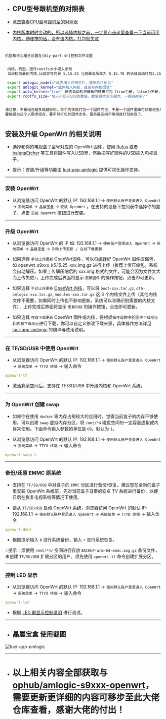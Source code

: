 - ## CPU型号跟机型的对照表
- [点击查看CPU型号跟机型的对照表](https://github.com/ophub/amlogic-s9xxx-openwrt/blob/main/README.cn.md#openwrt-%E5%9B%BA%E4%BB%B6%E8%AF%B4%E6%98%8E)

- [内核版本时时变动的，所以选择内核之前，一定要点击这里查看一下当前可用内核，随便搞的话，没有该内核，打包就失败](https://github.com/ophub/kernel/tree/main/pub/stable)
#
```sh
机型和核心组合设置在[diy-part.sh]控制文件设置


 内核，机型，固件rootfs大小填入示例
 自动检测最新内核,比如您写的是 5.15.25 当前最高版本为 5.15.78 的话就自动打包5.15.78的,不自动检测的话,就打包 5.15.25

 export amlogic_model="此内填入可用芯片，或多芯片组合"
 export amlogic_kernel="此内填入内核，或者多内核组合"
 export auto_kernel="true" 是否自动检测最新内核来打包（true为是，false为不是，如果不是的话，要填写当前有的准确内核版本）
 export rootfs_size="填入不低于500的数值，数值越大空间越大，一般960够了"


请注意，不是组合越多就越好的，每个内核就打包一个固件而已，不是一个固件里面可以塞进去几个内核的，
要根据自己个人需求组合，要不然打包的固件太多，服务器空间不够用就打包失败了。
```
#
#

## 安装及升级 OpenWrt 的相关说明

- 选择和你的电视盒子型号对应的 OpenWrt 固件，使用 [Rufus](https://rufus.ie/) 或者 [balenaEtcher](https://www.balena.io/etcher/) 等工具将固件写入USB里，然后把写好固件的USB插入电视盒子。

- 提示：安装/升级等功能由 [luci-app-amlogic](https://user-images.githubusercontent.com/68696949/145738345-31dd85cf-5e43-444e-a624-f21a28be2a7c.gif) 提供可视化操作支持。

---
### 安装 OpenWrt

- 从浏览器访问 OpenWrt 的默认 IP: 192.168.1.1 → `使用默认账户登录进入 OpenWrt` → `系统菜单` → `晶晨宝盒` → `安装 OpenWrt` ，在支持的设备下拉列表中选择你的盒子，点击 `安装 OpenWrt` 按钮进行安装。

---
### 升级 OpenWrt

- 从浏览器访问 OpenWrt 的 IP 如: 192.168.1.1 →  `使用账户登录进入 OpenWrt` → `系统菜单` → `晶晨宝盒` → `手动上传更新 / 在线下载更新`

- 如果选择 `手动上传更新` OpenWrt固件，可以将[编译](https://github.com/281677160/build-actions)好 OpenWrt 固件压缩包，如 openwrt_s9xxx_k5.15.25_xxx.img.gz 进行上传（推荐上传压缩包，系统会自动解压。如果上传解压缩后的 xxx.img 格式的文件，可能会因为文件太大而上传失败），上传完成后界面将显示 `更新固件` 的操作按钮，点击即可更新。

- 如果选择 `手动上传更新` [OpenWrt 内核](https://github.com/ophub/kernel/tree/main/pub/stable)，可以将 `boot-xxx.tar.gz`, `dtb-amlogic-xxx.tar.gz`, `modules-xxx.tar.gz` 这 3 个内核文件上传（其他内核文件不需要，如果同时上传也不影响更新，系统可以准确识别需要的内核文件），上传完成后界面将显示 `更新内核` 的操作按钮，点击即可更新。

- 如果选择 `在线下载更新` OpenWrt 固件或内核，将根据`插件设置`中的`固件下载地址`和`内核下载地址`进行下载，你可以自定义修改下载来源，具体操作方法详见 [luci-app-amlogic](https://github.com/ophub/luci-app-amlogic) 的编译与使用说明。

---
### 在 TF/SD/USB 中使用 OpenWrt

- 从浏览器访问 OpenWrt 的默认 IP: 192.168.1.1 → `使用默认账户登录进入 OpenWrt` → `系统菜单` → `TTYD 终端` → 输入命令

```yaml
openwrt-tf
```

- 激活剩余空间后，支持在 TF/SD/USB 中升级内核和 OpenWrt 系统。

---
### 为 OpenWrt 创建 swap

- 如果你在使用 `docker` 等内存占用较大的应用时，觉得当前盒子的内存不够使用，可以创建 `swap` 虚拟内存分区，将 `/mnt/*4` 磁盘空间的一定容量虚拟成内存来使用。下面命令输入参数的单位是 `GB`，默认为 `1`。

- 从浏览器访问 OpenWrt 的默认 IP: 192.168.1.1 → `使用默认账户登录进入 OpenWrt` → `系统菜单` → `TTYD 终端` → 输入命令

```yaml
openwrt-swap 1
```

---
### 备份/还原 EMMC 原系统

- 支持在 `TF/SD/USB` 中对盒子的 `EMMC` 分区进行备份/恢复。建议您在全新的盒子里安装 OpenWrt 系统前，先对当前盒子自带的安卓 TV 系统进行备份，以便日后在恢复电视系统等情况下使用。

- 请从 `TF/SD/USB` 启动 OpenWrt 系统，浏览器访问 OpenWrt 的默认 IP: 192.168.1.1 → `使用默认账户登录进入 OpenWrt` → `系统菜单` → `TTYD 终端` → 输入命令

```yaml
openwrt-ddbr
```

- 根据提示输入 `b` 进行系统备份，输入 `r` 进行系统恢复。

💡提示：须使用 `/mnt/*4/` 空间进行存放 `BACKUP-arm-64-emmc.img.gz` 备份文件，未创建 `TF/SD/USB` 扩展分区的用户，须先使用 `openwrt-tf` 命令创建扩展分区。

---
### 控制 LED 显示

- 从浏览器访问 OpenWrt 的默认 IP: 192.168.1.1 → `使用默认账户登录进入 OpenWrt` → `系统菜单` → `TTYD 终端` → 输入命令

```yaml
openwrt-led
```

- 根据 [LED 屏显示控制说明]([https://github.com/ophub/amlogic-s9xxx-armbian/blob/main/build-armbian/armbian-docs/led_screen_display_control.md](https://github.com/ophub/amlogic-s9xxx-armbian/blob/main/build-armbian/documents/led_screen_display_control.md#led-%E5%B1%8F%E6%98%BE%E7%A4%BA%E6%8E%A7%E5%88%B6%E8%AF%B4%E6%98%8E)) 进行调试。

---
- ## 晶晨宝盒 使用截图

![luci-app-amlogic](https://user-images.githubusercontent.com/68696949/145738345-31dd85cf-5e43-444e-a624-f21a28be2a7c.gif)

---
- # 以上相关内容全部获取与[ophub/amlogic-s9xxx-openwrt](https://github.com/ophub/amlogic-s9xxx-openwrt)，需要更新更详细的内容可移步至此大佬仓库查看，感谢大佬的付出！
